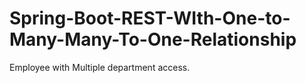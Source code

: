 # Spring-Boot-REST-WIth-One-to-Many-Many-To-One-Relationship
Employee with Multiple department access.
